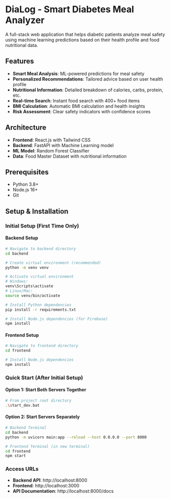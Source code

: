 # DiaLog - Smart Diabetes Meal Analyzer

A full-stack web application that helps diabetic patients analyze meal safety using machine learning predictions based on their health profile and food nutritional data.

## Features

- **Smart Meal Analysis**: ML-powered predictions for meal safety
- **Personalized Recommendations**: Tailored advice based on user health profile  
- **Nutritional Information**: Detailed breakdown of calories, carbs, protein, etc.
- **Real-time Search**: Instant food search with 400+ food items
- **BMI Calculation**: Automatic BMI calculation and health insights
- **Risk Assessment**: Clear safety indicators with confidence scores

## Architecture

- **Frontend**: React.js with Tailwind CSS
- **Backend**: FastAPI with Machine Learning model
- **ML Model**: Random Forest Classifier
- **Data**: Food Master Dataset with nutritional information

## Prerequisites

- Python 3.8+ 
- Node.js 16+
- Git

## Setup & Installation

### Initial Setup (First Time Only)

#### Backend Setup
```bash
# Navigate to backend directory
cd backend

# Create virtual environment (recommended)
python -m venv venv

# Activate virtual environment
# Windows:
venv\Scripts\activate
# Linux/Mac:
source venv/bin/activate

# Install Python dependencies
pip install -r requirements.txt

# Install Node.js dependencies (for Firebase)
npm install
```

#### Frontend Setup
```bash
# Navigate to frontend directory
cd frontend

# Install Node.js dependencies
npm install
```

### Quick Start (After Initial Setup)

#### Option 1: Start Both Servers Together
```bash
# From project root directory
.\start_dev.bat
```

#### Option 2: Start Servers Separately
```bash
# Backend Terminal
cd backend
python -m uvicorn main:app --reload --host 0.0.0.0 --port 8000

# Frontend Terminal (in new terminal)
cd frontend
npm start
```

### Access URLs
- **Backend API**: http://localhost:8000
- **Frontend**: http://localhost:3000
- **API Documentation**: http://localhost:8000/docs